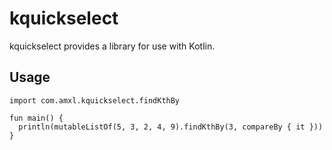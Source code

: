 # kquickselect

kquickselect provides a library for use with Kotlin.

## Usage

```
import com.amxl.kquickselect.findKthBy

fun main() {
  println(mutableListOf(5, 3, 2, 4, 9).findKthBy(3, compareBy { it }))
}
```
